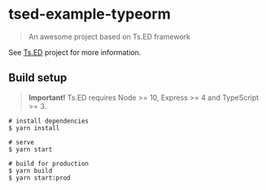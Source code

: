 # tsed-example-typeorm

> An awesome project based on Ts.ED framework

See [Ts.ED](https://tsed.io) project for more information.

## Build setup

> **Important!** Ts.ED requires Node >= 10, Express >= 4 and TypeScript >= 3.

```batch
# install dependencies
$ yarn install

# serve
$ yarn start

# build for production
$ yarn build
$ yarn start:prod
```
